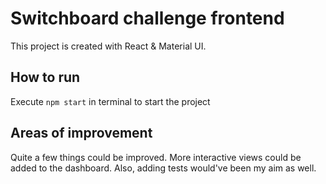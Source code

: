 # Switchboard challenge frontend
This project is created with React & Material UI.

## How to run
Execute `npm start` in terminal to start the project

## Areas of improvement
Quite a few things could be improved. More interactive views could be added to the dashboard. Also, adding tests would've been my aim as well.